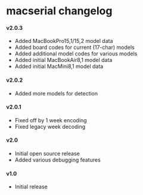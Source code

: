 macserial changelog
===================

#### v2.0.3
- Added MacBookPro15,1/15,2 model data
- Added board codes for current (17-char) models
- Added additional model codes for various models
- Added initial MacBookAir8,1 model data
- Added initial MacMini8,1 model data

#### v2.0.2
- Added more models for detection

#### v2.0.1
- Fixed off by 1 week encoding
- Fixed legacy week decoding

#### v2.0
- Initial open source release
- Added various debugging features

#### v1.0
- Initial release
